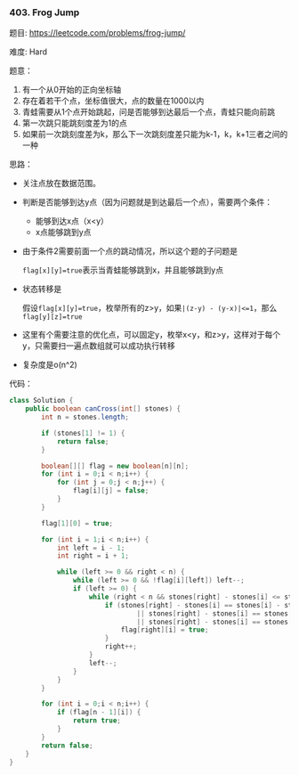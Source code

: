 ### 403. Frog Jump



题目:
https://leetcode.com/problems/frog-jump/


难度:
Hard


题意：

1. 有一个从0开始的正向坐标轴
2. 存在着若干个点，坐标值很大，点的数量在1000以内
3. 青蛙需要从1个点开始跳起，问是否能够到达最后一个点，青蛙只能向前跳
4. 第一次跳只能跳刻度差为1的点
5. 如果前一次跳刻度差为k，那么下一次跳刻度差只能为k-1，k，k+1三者之间的一种

思路：

* 关注点放在数据范围。

* 判断是否能够到达y点（因为问题就是到达最后一个点），需要两个条件：

  * 能够到达x点（x<y）
  * x点能够跳到y点

* 由于条件2需要前面一个点的跳动情况，所以这个题的子问题是

  `flag[x][y]=true`表示当青蛙能够跳到x，并且能够跳到y点

* 状态转移是

  假设`flag[x][y]=true`，枚举所有的z>y，如果`|(z-y) - (y-x)|<=1`，那么`flag[y][z]=true`

* 这里有个需要注意的优化点，可以固定y，枚举x<y，和z>y，这样对于每个y，只需要扫一遍点数组就可以成功执行转移

* 复杂度是o(n^2)

代码：

```java
class Solution {
    public boolean canCross(int[] stones) {
        int n = stones.length;

        if (stones[1] != 1) {
            return false;
        }

        boolean[][] flag = new boolean[n][n];
        for (int i = 0;i < n;i++) {
            for (int j = 0;j < n;j++) {
                flag[i][j] = false;
            }
        }

        flag[1][0] = true;

        for (int i = 1;i < n;i++) {
            int left = i - 1;
            int right = i + 1;

            while (left >= 0 && right < n) {
                while (left >= 0 && !flag[i][left]) left--;
                if (left >= 0) {
                    while (right < n && stones[right] - stones[i] <= stones[i] - stones[left] + 1) {
                        if (stones[right] - stones[i] == stones[i] - stones[left] - 1
                                || stones[right] - stones[i] == stones[i] - stones[left]
                                || stones[right] - stones[i] == stones[i] - stones[left] + 1) {
                            flag[right][i] = true;
                        }
                        right++;
                    }
                    left--;
                }
            }
        }

        for (int i = 0;i < n;i++) {
            if (flag[n - 1][i]) {
                return true;
            }
        }
        return false;
    }
}
```


